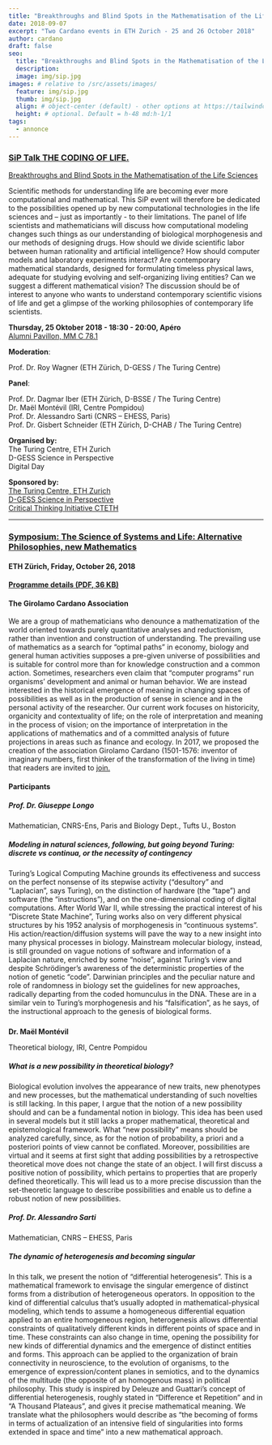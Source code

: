 ```yaml
---
title: "Breakthroughs and Blind Spots in the Mathematisation of the Life Sciences"
date: 2018-09-07
excerpt: "Two Cardano events in ETH Zurich - 25 and 26 October 2018"
author: cardano
draft: false
seo:
  title: "Breakthroughs and Blind Spots in the Mathematisation of the Life Sciences"
  description:
  image: img/sip.jpg
images: # relative to /src/assets/images/
  feature: img/sip.jpg
  thumb: img/sip.jpg
  align: # object-center (default) - other options at https://tailwindcss.com/docs/object-position
  height: # optional. Default = h-48 md:h-1/1
tags:
  - annonce
---
```


### [SiP Talk THE CODING OF LIFE.](https://www.gess.ethz.ch/en/news-and-events/sip-talk/sip-talk--4.html)  
[Breakthroughs and Blind Spots in the Mathematisation of the Life Sciences](https://www.gess.ethz.ch/en/news-and-events/sip-talk/sip-talk--4.html)



Scientific methods for understanding life are becoming ever more computational and mathematical. This SiP event will therefore be dedicated to the possibilities opened up by new computational technologies in the life sciences and – just as importantly - to their limitations. The panel of life scientists and mathematicians will discuss how computational modeling changes such things as our understanding of biological morphogenesis and our methods of designing drugs. How should we divide scientific labor between human rationality and artificial intelligence? How should computer models and laboratory experiments interact? Are contemporary mathematical standards, designed for formulating timeless physical laws, adequate for studying evolving and self-organizing living entities? Can we suggest a different mathematical vision? The discussion should be of interest to anyone who wants to understand contemporary scientific visions of life and get a glimpse of the working philosophies of contemporary life scientists.



**Thursday, 25 Oktober 2018 - 18:30 - 20:00, Apéro**  
[Alumni Pavillon, MM C 78.1](https://www.ethz.ch/services/de/service/raeume-standorte-transporte/raeume-gebaeude/rektoratsraeume/sonstige/pavillon.html)

**Moderation**:

Prof. Dr. Roy Wagner (ETH Zürich, D-GESS / The Turing Centre)

**Panel**:

Prof. Dr. Dagmar Iber (ETH Zürich, D-BSSE / The Turing Centre)  
Dr. Maël Montévil (IRI, Centre Pompidou)  
Prof. Dr. Alessandro Sarti (CNRS – EHESS, Paris)  
Prof. Dr. Gisbert Schneider (ETH Zürich, D-CHAB / The Turing Centre)

**Organised by:**  
The Turing Centre, ETH Zurich  
D-GESS Science in Perspective  
Digital Day  

**Sponsored by:**  
[The Turing Centre, ETH Zurich](http://www.turing.ethz.ch/ "Homepage of the Turing Centre from ETH Zurich")  
[D-GESS Science in Perspective](https://www.gess.ethz.ch/studium/science-in-perspective.html "Hompage of SiP D-GESS")  
[Critical Thinking Initiative CTETH](https://www.ethz.ch/de/die-eth-zuerich/organisation/schulleitung/praesident/critical-thinking.html "Homepage Critical Thinking Initiative at the ETH Zurich")

* * *

### [Symposium: The Science of Systems and Life: Alternative Philosophies, new Mathematics](http://www.hpm.ethz.ch/news-and-events/news-hpm/2018/09/symposium-the-science-of-systems-and-life-friday-october-26-2018.html)


#### ETH Zürich, Friday, October 26, 2018  



#### [Programme details (PDF, 36 KB)](https://www.ethz.ch/content/dam/ethz/special-interest/gess/hpm-dam/documents/Flyer_Smyp_Oct26_cor.pdf)

#### The Girolamo Cardano Association

We are a group of mathematicians who denounce a mathematization of the world oriented towards purely quantitative analyses and reductionism, rather than invention and construction of understanding. The prevailing use of mathematics as a search for “optimal paths” in economy, biology and general human activities supposes a pre-given universe of possibilities and is suitable for control more than for knowledge construction and a common action. Sometimes, researchers even claim that “computer programs” run organisms’ development and animal or human behavior. We are instead interested in the historical emergence of meaning in changing spaces of possibilities as well as in the production of sense in science and in the personal activity of the researcher. Our current work focuses on historicity, organicity and contextuality of life; on the role of interpretation and meaning in the process of vision; on the importance of interpretation in the applications of mathematics and of a committed analysis of future projections in areas such as finance and ecology. In 2017, we proposed the creation of the association Girolamo Cardano (1501-1576: inventor of imaginary numbers, first thinker of the transformation of the living in time) that readers are invited to [join.](http://cardano.visions-des-sciences.eu)

#### Participants

##### **Prof. Dr. Giuseppe Longo**

Mathematician, CNRS-Ens, Paris and Biology Dept., Tufts U., Boston

##### _Modeling in natural sciences, following, but going beyond Turing: discrete vs continua, or the necessity of contingency_

Turing’s Logical Computing Machine grounds its effectiveness and success on the perfect nonsense of its stepwise activity (“desultory” and “Laplacian”, says Turing), on the distinction of hardware (the “tape”) and software (the “instructions”), and on the one-dimensional coding of digital computations. After World War II, while stressing the practical interest of his “Discrete State Machine”, Turing works also on very different physical structures by his 1952 analysis of morphogenesis in “continuous systems”. His action/reaction/diffusion systems will pave the way to a new insight into many physical processes in biology. Mainstream molecular biology, instead, is still grounded on vague notions of software and information of a Laplacian nature, enriched by some “noise”, against Turing’s view and despite Schrödinger’s awareness of the deterministic properties of the notion of genetic “code”. Darwinian principles and the peculiar nature and role of randomness in biology set the guidelines for new approaches, radically departing from the coded homunculus in the DNA. These are in a similar vein to Turing’s morphogenesis and his “falsification”, as he says, of the instructional approach to the genesis of biological forms.

#####   
**Dr. Maël Montévil**

Theoretical biology, IRI, Centre Pompidou

##### _What is a new possibility in theoretical biology?_

Biological evolution involves the appearance of new traits, new phenotypes and new processes, but the mathematical understanding of such novelties is still lacking. In this paper, I argue that the notion of a new possibility should and can be a fundamental notion in biology. This idea has been used in several models but it still lacks a proper mathematical, theoretical and epistemological framework. What “new possibility” means should be analyzed carefully, since, as for the notion of probability, a priori and a posteriori points of view cannot be conflated. Moreover, possibilities are virtual and it seems at first sight that adding possibilities by a retrospective theoretical move does not change the state of an object. I will first discuss a positive notion of possibility, which pertains to properties that are properly defined theoretically. This will lead us to a more precise discussion than the set-theoretic language to describe possibilities and enable us to define a robust notion of new possibilities.  

##### **Prof. Dr. Alessandro Sarti**

Mathematician, CNRS – EHESS, Paris

##### _The dynamic of heterogenesis and becoming singular_

In this talk, we present the notion of “differential heterogenesis”. This is a mathematical framework to envisage the singular emergence of distinct forms from a distribution of heterogeneous operators. In opposition to the kind of differential calculus that’s usually adopted in mathematical-physical modeling, which tends to assume a homogeneous differential equation applied to an entire homogeneous region, heterogenesis allows differential constraints of qualitatively different kinds in different points of space and in time. These constraints can also change in time, opening the possibility for new kinds of differential dynamics and the emergence of distinct entities and forms. This approach can be applied to the organization of brain connectivity in neuroscience, to the evolution of organisms, to the emergence of expression/content planes in semiotics, and to the dynamics of the multitude (the opposite of an homogenous mass) in political philosophy. This study is inspired by Deleuze and Guattari’s concept of differential heterogenesis, roughly stated in “Difference et Repetition” and in “A Thousand Plateaus”, and gives it precise mathematical meaning. We translate what the philosophers would describe as “the becoming of forms in terms of actualization of an intensive field of singularities into forms extended in space and time” into a new mathematical approach.
